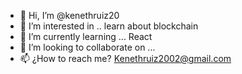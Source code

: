 - 👋 Hi, I’m @kenethruiz20
- 👀 I’m interested in .. learn about blockchain
- 🌱 I’m currently learning ... React
- 💞️ I’m looking to collaborate on ...
- 📫 ¿How to reach me? Kenethruiz2002@gmail.com

